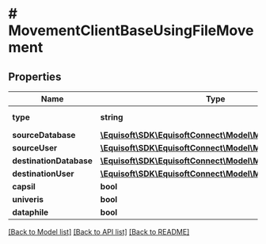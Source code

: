 # # MovementClientBaseUsingFileMovement

## Properties

Name | Type | Description | Notes
------------ | ------------- | ------------- | -------------
**type** | **string** |  | [default to TYPE_CLIENTBASE_USING_FILE]
**sourceDatabase** | [**\Equisoft\SDK\EquisoftConnect\Model\MovementDatabase**](MovementDatabase.md) |  |
**sourceUser** | [**\Equisoft\SDK\EquisoftConnect\Model\MovementUser**](MovementUser.md) |  |
**destinationDatabase** | [**\Equisoft\SDK\EquisoftConnect\Model\MovementDatabase**](MovementDatabase.md) |  |
**destinationUser** | [**\Equisoft\SDK\EquisoftConnect\Model\MovementUser**](MovementUser.md) |  |
**capsil** | **bool** |  | [optional]
**univeris** | **bool** |  | [optional]
**dataphile** | **bool** |  | [optional]

[[Back to Model list]](../../README.md#models) [[Back to API list]](../../README.md#endpoints) [[Back to README]](../../README.md)
